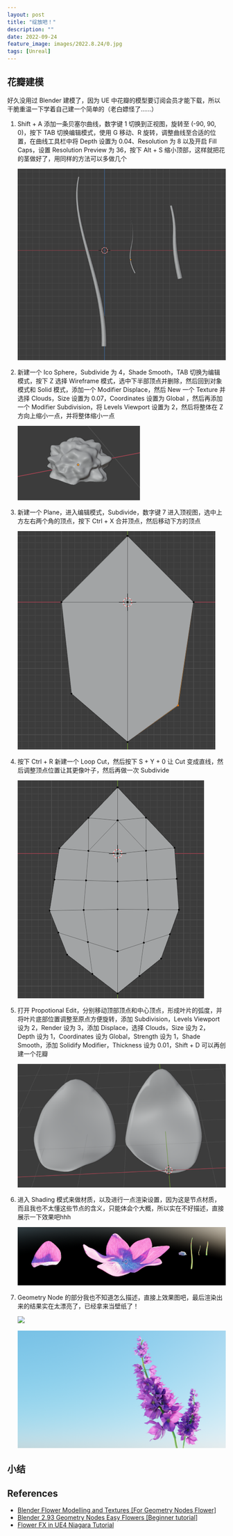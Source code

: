 ```yaml
---
layout: post
title: "绽放吧！"
description: ""
date: 2022-09-24
feature_image: images/2022.8.24/0.jpg
tags: [Unreal]
---
```


<!--more-->

## 花瓣建模

好久没用过 Blender 建模了，因为 UE 中花瓣的模型要订阅会员才能下载，所以干脆重温一下学着自己建一个简单的（老白嫖怪了......）

1. Shift + A 添加一条贝塞尔曲线，数字键 1 切换到正视图，旋转至 (-90, 90, 0)，按下 TAB 切换编辑模式，使用 G 移动、R 旋转，调整曲线至合适的位置，在曲线工具栏中将 Depth 设置为 0.04、Resolution 为 8 以及开启 Fill Caps，设置 Resolution Preview 为 36，按下 Alt + S 缩小顶部，这样就把花的茎做好了，用同样的方法可以多做几个
   
   ![](../images/2022.9.24/0.png)

2. 新建一个 Ico Sphere，Subdivide 为 4，Shade Smooth，TAB 切换为编辑模式，按下 Z 选择 Wireframe 模式，选中下半部顶点并删除，然后回到对象模式和 Solid 模式，添加一个 Modifier Displace，然后 New 一个 Texture 并选择 Clouds，Size 设置为 0.07，Coordinates 设置为 Global ，然后再添加一个 Modifier Subdivision，将 Levels Viewport 设置为 2，然后将整体在 Z 方向上缩小一点，并将整体缩小一点
   
   ![](../images/2022.9.24/1.png)

3. 新建一个 Plane，进入编辑模式，Subdivide，数字键 7 进入顶视图，选中上方左右两个角的顶点，按下 Ctrl + X 合并顶点，然后移动下方的顶点

   ![](../images/2022.9.24/2.png)


4. 按下 Ctrl + R 新建一个 Loop Cut，然后按下 S + Y + 0 让 Cut 变成直线，然后调整顶点位置让其更像叶子，然后再做一次 Subdivide

   ![](../images/2022.9.24/3.png)

5. 打开 Propotional Edit，分别移动顶部顶点和中心顶点，形成叶片的弧度，并将叶片底部位置调整至原点方便旋转，添加 Subdivision，Levels Viewport 设为 2，Render 设为 3，添加 Displace，选择 Clouds，Size 设为 2，Depth 设为 1，Coordinates 设为 Global，Strength 设为 1，Shade Smooth，添加 Solidify Modifier，Thickness 设为 0.01，Shift + D 可以再创建一个花瓣

   ![](../images/2022.9.24/4.png)

6. 进入 Shading 模式来做材质，以及进行一点渲染设置，因为这是节点材质，而且我也不太懂这些节点的含义，只能体会个大概，所以实在不好描述，直接展示一下效果吧hhh

   ![](../images/2022.9.24/5.png)

7. Geometry Node 的部分我也不知道怎么描述，直接上效果图吧，最后渲染出来的结果实在太漂亮了，已经拿来当壁纸了！

   ![](../images/2022.9.24/6.png)

   ![](../images/2022.9.24/7.png)

## 小结



## References

- [Blender Flower Modelling and Textures [For Geometry Nodes Flower]](https://www.youtube.com/watch?v=zkRbdTwH-q8)
- [Blender 2.93 Geometry Nodes Easy Flowers [Beginner tutorial]](https://www.youtube.com/watch?v=evKozTsl3W8&t=0s)
- [Flower FX in UE4 Niagara Tutorial](https://www.youtube.com/watch?v=NICBcWXzm8I)